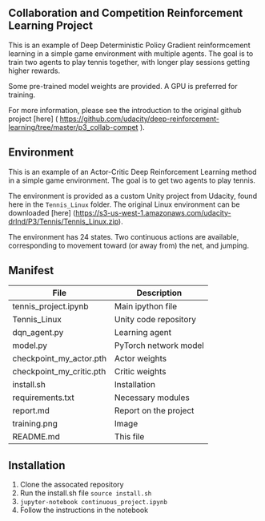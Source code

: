 ## Collaboration and Competition Reinforcement Learning Project

This is an example of Deep Deterministic Policy Gradient reinformcement learning in a simple game environment with multiple agents.
The goal is to train two agents to play tennis together, with longer play sessions getting higher rewards.

Some pre-trained model weights are provided. A GPU is preferred for training.

For more information, please see the introduction to the original github project [here] ( https://github.com/udacity/deep-reinforcement-learning/tree/master/p3_collab-compet ).

## Environment

This is an example of an Actor-Critic Deep Reinforcement Learning method in a simple game environment.
The goal is to get two agents to play tennis.

The environment is provided as a custom Unity project from Udacity, found here in the `Tennis_Linux` folder.
The original Linux environment can be downloaded [here] (https://s3-us-west-1.amazonaws.com/udacity-drlnd/P3/Tennis/Tennis_Linux.zip).

The environment has 24 states. 
Two continuous actions are available, corresponding to movement toward (or away from) the net, and jumping.

## Manifest


File | Description
------------------|-------------------
tennis_project.ipynb | Main ipython file
Tennis_Linux | Unity code repository
dqn_agent.py | Learning agent
model.py | PyTorch network model
checkpoint_my_actor.pth | Actor weights
checkpoint_my_critic.pth | Critic weights
install.sh | Installation
requirements.txt | Necessary modules
report.md | Report on the project
training.png | Image
README.md | This file


## Installation

1. Clone the assocated repository
2. Run the install.sh file `source install.sh`
3. `jupyter-notebook continuous_project.ipynb`
4. Follow the instructions in the notebook 







